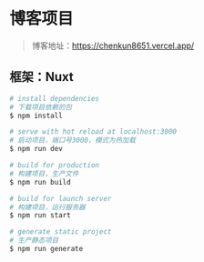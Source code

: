 # 博客项目

>博客地址：<https://chenkun8651.vercel.app/>

## 框架：Nuxt

```bash
# install dependencies
# 下载项目依赖的包
$ npm install

# serve with hot reload at localhost:3000
# 启动项目，端口号3000，模式为热加载
$ npm run dev

# build for production
# 构建项目，生产文件
$ npm run build

# build for launch server
# 构建项目，运行服务器
$ npm run start

# generate static project
# 生产静态项目
$ npm run generate
```
